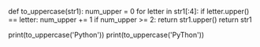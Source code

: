 
def to_uppercase(str1):
    num_upper = 0
    for letter in str1[:4]: 
        if letter.upper() == letter:
            num_upper += 1
    if num_upper >= 2:
        return str1.upper()
    return str1

print(to_uppercase('Python'))
print(to_uppercase('PyThon'))
